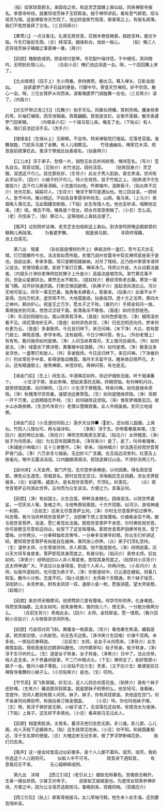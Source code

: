 <!-- { "loadSidebar": true } -->
　　〔贴〕奴家琼英郡主。承国母之命。和这灵芝国嫂上眞仙姑。同来禅智寺报名。孝感寺听经。就裏将瑶芳妹子玉钗犀盒。施于禅师讲前。看有意气郞君。招与瑶芳为壻。这是禅智寺天竺院了。池边好座紫竹观音。那香案之上。有报名疏簿。我们不免焚香拜了佥名。〔三旦同拜介〕 

　　【黄莺儿】一点注香沈。礼南无观世音。花根木艳低微甚。趋跄宝林。威光乍临。今生打破前生荫。〔合〕拜深深。姻缘和合。虫蚁一般心。 
　　〔贴〕俺三人还将瑶芳妹子婚姻之事密祷一番。〔拜介〕 

　　【前腔】槐殿欲成阴。把金枝付瑟琴。寻花配叶端详恁。于中细任。其间暗吟。无明到处情儿沁。 
　　〔合前小旦〕俺们池边消遣一会。呀。一个回回舞上来了。 

　　【北点绛唇】〔回子上〕生小西番。恭持佛赞。朝炎汉。蓦入禅关。日影金刚灿。 
　　自家婆罗门弟子石延的便是。行脚中华。寄食天竺禅院。好不奈烦。散心一会。呀。三位女菩萨从何而来。请看俺婆罗门胡旋舞一会也。〔三旦笑介〕请了。〔内鼓介〕 

　　【对玉环带过淸江引】〔石舞介〕拍手天坛。风飘长绣幡。答刺兜绵。腰身拴束的弯。衫袖打斓斑。西天俏锦阑。燕尾翩翻。观音座宝栏。合掌开莲瓣。散天香婆罗门回笑眼。 
　　〔内喝采介石〕一个骑马官儿来。俺去了也。〔下贴众〕有人来。我们且池边浣手去。〔洗手介〕 

　　【缕缕金】〔生骑从上〕无聊赖。不自怜。特来禅智院打俄延。花落苍苔面。谁舞胡旋。门前系马接了金鞭。有人儿咱瞧见。 
　　竹径通幽处。禅房花木深。观音座前疏簿在此。我淳于棼就此拈香报名。〔拈香拜介〕 

　　【江儿水】淳于弟子。愁情一片。销愁无处去听闲经卷。俺待签名。〔写介〕签名自佥。观音试观。〔见贴介〕水竹池边。因何活现。 
　　〔贴笑回身介〕灵芝嫂。湿透这汗巾儿。挂在那处好。〔生背介〕此女子秀入肌肤。香生笑语。世间有此天仙乎。〔回介〕小娘子的汗巾儿。待小生效劳。挂于竹枝之上。〔贴笑递汗巾生接挂介〕这汗巾儿粉香淸婉。小生能勾似他。怀卿袖中。浥卿香汗。〔贴众笑不应介〕池光花影。娟娟可人。〔生叹介〕俺淳于棼可是遇仙也。他三回自语。一顾倾人。急节中间。难以相近。不如且自孝感寺听经去。山鹧。看马来。〔上马介〕紫骝嘶入落花去。见此踟躇空断肠。〔下贴〕此生有情人也。他也去听讲。咱瞧他去来。〔老〕咳。俺去不得。俺眞是个信女。把水月观音倒做了。〔小旦〕怎么说。〔老〕月信来了。〔贴〕罪过人。这等咱和上眞姑去便了。 

　　【尾声】过别院听谈禅。老灵芝去也咱和这上眞仙。到讲堂呵把俺这觑郞君的眼稍儿再抛演。 
　　为看婆罗舞。　　　　相逢骑马郞。 
　　寻荷终得藕。　　　　池上白莲花。 

　　第八出　情着 
　　〔杂扮首座僧持钓竿上〕佛祖流传一盏灯。至今无灭亦无增。灯灯朗耀传今古。法法皆如贯所能。贫僧乃润州甘露寺中契玄禅师首座弟子是也。自幼出家。参承多腊。常只是朝阳缝破衲。对月了残经。近乃扬州孝感寺请师父说法。贫僧领着众僧。安排下香灯花菓。禅床净几。待师父升座。大众动着法器者。〔内鼓乐介净扮老禅师拄杖拂子上升座介〕高临法座唱宗风。翠竹黄花事不同。但是众星都拱北。果然无水不朝东。〔提拄杖介〕赛却须弥老古藤。寒空一锡振飞腾。拄开妙挟通宗路。打断交锋回避僧。〔执拂子介〕竖起淸风洒白云。河沙无地可容尘。将军一事无巴鼻。兔角龟毛拂着人。取香来。〔拈香介〕此香不从千圣得。岂向万机求。虚空观不尽。大地莫能收。拈香指顶。透十方之法界。熏四大之神州。爇向炉心。祝皇王之万岁。愿太子之千秋。〔垂钓介〕手把金钩月一痕。乘槎独坐到河滨。悠悠泛泛经千载。影落鱼龙不敢呑。〔首座〕如何空卽是色。〔净〕东沼初阳疑吐出。南山晓翠若浮来。〔首座〕如何色卽是空。〔净〕细雨湿衣看不见。闲花落地听无声。〔首座〕如何非色非空。〔净〕归去岂知还向月。梦来何处更为云。〔首座〕多谢我师。今日且归林下。来日问禅。〔末下净〕大众。若有那门居士。禅苑高僧。参学未明。法有疑碍。今日少伸问答。有么。〔外扮老僧上〕有有有。敢问我师如何是佛。〔净〕人间玉岭靑霄月。天上银河白昼风。〔外〕如何是法。〔净〕绿蓑衣下携诗卷。黄篾楼中挂酒蒭。〔外〕如何是僧。〔净〕数茎白发坐浮世。一盏寒灯和故人。〔外〕多谢我师。今日且归林下。来日问禅。〔下净垂钓介〕钓丝常在手中拿。影得游鱼动晚霞。海月半天留不住。醒来依旧宿芦花。大众。还有精通居士。俊秀禅郞。未悟宗机。再伸问答。有也是无。 

　　【谒金门前】〔生上〕闲生活。中酒嗔花如昨。待近炉烟依法座。听千偈澜番个。 
　　小生淳于棼。来此参禅。想起来落托无聊。终朝烦恼。有何禅机问对。就把烦恼因果。动问禅师。〔见介〕小生淳于棼稽首。特来问禅。如何是根本烦恼。〔净〕秋槐落尽空宫裏。凝碧池边奏管弦。〔生〕如何是随缘烦恼。〔净〕双翅一开千万里。止因栖隐恋乔柯。〔生〕如何破除这烦恼。〔净〕惟有梦魂南去日。故乡山水路依稀。〔生沈吟净背介〕老僧以慧眼观看。此人外相虽痴。到可立地成佛。 

　　【谒金门后】〔小旦道扮同贴上〕莲步天台踭■〈坐〉。还似蚁儿旋磨。上眞仙。竹院人儿情似可。再与端详和。 
　　〔净笑〕淳于生。你带着眷属来哩。〔生回介〕是好两位女娘。〔背叹介〕禅师怎知我原无家室。〔贴见介〕太师稽首。〔净〕蚁子为何而来。〔贴〕为五百年因果而来。〔净背笑介〕是了。是了。叫侍者铺单。〔末铺座介响唱介〕五十三单整齐。〔净〕举来。〔贴响唱介〕妙法莲花经观世音菩萨普门品。〔净〕六万余言七轴装。无边妙义广含藏。白玉齿边流舍利。红莲舌上放毫光。喉中玉露涓涓润。口内醍醐滴滴凉。假饶造罪过山岳。不须妙法两三行。 

　　【梁州序】人天金界。普门开觉。无尽意参承佛座。以何因果。得名观世音那。佛吿众生遇苦。但唱其名。卽时显现无空过。贪嗔痴应念总销磨。求女求男智福多。〔合〕如是等。威慈大。是名观世音菩萨。齐顶礼。妙莲花。 
　　〔众〕观世音菩萨云何游此世界。云何而为众生说法。方便之力。其事云何。 

　　【前腔】〔净〕有如国土。众生应度。种种法身随化。因缘说法。以观世界婆娑。一切天龙人等。急难之中。与他怖畏轻离脱。十方齐现豁。似河沙。游戏神通一刹那。 
　　〔合前生〕后来无尽意菩萨云何。〔净〕尔时无尽意菩萨启过佛爷。叫世尊。我今当供养观世音菩萨了。当卽解下颈上宝珠璎珞。价値紫金百千两。献与观世音菩萨。说道。愿仁者受此法施。那观世音菩萨不肯受。尔时佛吿观世音。你可哀愍无尽意和这四众。权受下了这宝珠璎珞。那观世音菩萨因佛爷有言。受了璎珞。分作两分。一分奉释伽牟尼佛爷。一分奉多宝佛爷的塔。你众生们听讲这经。要知观世音菩萨有如是自在威神。普同发心供养。〔众〕弟子们顶礼受持。〔生〕谨参太师。小生曾居将帅。杀人飮酒。怕不能度脱也。〔净〕经明说着。应以天大将军身度者。菩萨卽现其身而度之。有甚分别。〔贴问介〕禀参太师。妇女如何。〔净笑介〕经明说应以人非人等度者。卽现其身而度之。〔贴惊对小旦背介〕这太师神通广大。不说应以女身得度。到说个人非人。你再问他。〔小旦问介〕太师。似我作道姑的。也可度为弟子乎。〔净〕你那道经中。已云道在蝼蚁。则看几粒饭。散作小沙弥。怎度不的。〔贴小旦跪介〕太师眞个天眼通。有个妹子瑶芳。深闺娇小。未克参承。附有金凤钗一双。通犀小盒一枚。愿施讲筵。望太师哀愍。〔起唱介〕 

　　【前腔】紫衣师天眼摩诃。他颈莺娇几曾有璎珞。待学尽形供养。化身难脱。待把宝珠抽献。比龙女如何。自笑身微末。施的些儿个。恨无多。一分能分做两分么。 
　　〔合前生背介〕奇哉此女。〔回介〕太师。金钗犀盒。愿一借观。〔看介回盼小旦贴介〕人与物皆非世间所有。 

　　【前腔】巧金钗对凤飞斜。赛暖金一枚犀盒。〔背介〕看他春生笑语。媚翦层波。把灵犀旧恨。小凤新愁。向无色天边惹。〔净冷笑介生回唱〕价値千百两。未多些。一笑拈花奉释迦。 
　　〔合前生〕太师。此女子从何而来。〔净背介〕此生痴情妄起。倩观音座前白鹦哥叫醒他。〔内作鹦哥叫〕蚁子转身。蚁子转身。〔净〕淳于生可听的么。〔生〕道是女子转身。女子转身。〔净笑介〕日中了。法众住参。咱入定去来。大千界裏闲窥掌。不二门中暗点头。〔下生〕禅师去了。到好絮那小娘子一会。敢问小娘子尊姓。〔小旦贴不应介生〕贵里。〔又不应介生〕敢便是前日禅智寺看舞的小娘子么。〔小旦贴笑介〕是也。〔生〕哎哟。 

　　【节节高】双飞影翠娥。妙无过。这人儿则合向莲花座。〔贴笑介〕我有个妹子还妙哩。〔生笑介〕纔说那凤钗犀盒。就是那妹子附寄的么。他言轻可。谁看破。空提作。世间人敢则有那人间货。妹子。妹子。你有凤钗犀盒。央他送在空门。何不亲身同向佛前啰。和我拈香订做金钿盒。 
　　〔小旦〕啐。你也叫他妹子哩。〔生〕呀。我淳于棼好是无聊。小娘子请了。无语落花还自笑。有情流水为谁弹。〔下贴〕上眞子。这生好不多情也。〔小旦〕看来驸马无过此人。 

　　【前腔】相逢笑脸涡。太情多。暮凉天他归去愁无那。牙儿嗑。影儿那。心儿阁。向人天结下这姻缘大。〔贴〕这生我常见他来。〔小旦〕你不知。和我国裏相近。淳于生名棼的便是。〔合〕大槐边宋玉旧东家。做了罗浮梦断梅花卧。 
　　我们归去来。 

　　【尾声】这一座会经堂高过似彩楼多。是个人儿都不着科。瑶芳。瑶芳。我和你选这个人儿刚则可。 
　　似蚁人中不可寻。　　　　观音讲下遇知音。 
　　有意栽花花不发。　　　　无心插柳柳成阴。 

　　第九出　决壻 
　　【西江引前】〔老引众上〕蝼蚁也知春色。宫槐夜合朝开。生香一搦女娇孩。少甚王孙帝子。 
　　自家蚁王娘娘是也。为遣侄女琼英参禅听讲。方便之中。因为公主瑶芳选取驸马。蚤晚到来。宫娥伺候。〔宫娥应介〕 

　　【西江引后】〔贴上〕郞客靑袍骏马。女儿窄袖弓鞋。他生未卜此生谐。还则要宫闱听采。 

